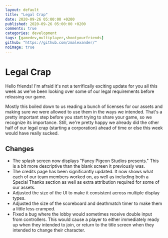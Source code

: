 ```yaml
---
layout: default
title: "Legal Crap"
date: 2020-09-26 05:00:00 +0200
published: 2020-09-26 05:00:00 +0200
comments: true
categories: development
tags: [gamedev,multiplayer,shootyourfriends]
github: "https://github.com/zmalexander/"
noimage: true
---
```

# Legal Crap
Hello friends! I'm afraid it's not a terrifically exciting update for you all this week as we've been looking over some of our legal requirements before releasing our game.
<!--more-->
Mostly this boiled down to us reading a bunch of licenses for our assets and making sure we were allowed to use them in the ways we intended. That's a pretty important step before you start trying to share your game, so we recognize its importance. Still, we're pretty happy we already did the other half of our legal crap (starting a corporation) ahead of time or else this week would have really sucked.

## Changes
* The splash screen now displays "Fancy Pigeon Studios presents." This is a bit more descriptive than the blank screen it previously was.
* The credits page has been significantly updated. It now shows what each of our team members worked on, as well as including both a Special Thanks section as well as extra attribution required for some of our assets.
* Adjusted the size of the UI to make it consistent across multiple display types.
* Adjusted the size of the scoreboard and deathmatch timer to make them a little less cramped.
* Fixed a bug where the lobby would sometimes receive double input from controllers. This would cause a player to either immediately ready up when they intended to join, or return to the title screen when they intended to change their character.
